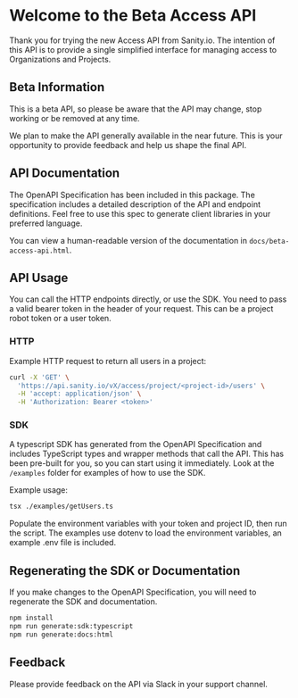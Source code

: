 # Welcome to the Beta Access API

Thank you for trying the new Access API from Sanity.io. The intention of this API is to provide a single simplified interface for managing access to Organizations and Projects.

## Beta Information

This is a beta API, so please be aware that the API may change, stop working or be removed at any time.

We plan to make the API generally available in the near future. This is your opportunity to provide feedback and help us shape the final API.

## API Documentation

The OpenAPI Specification has been included in this package. The specification includes a detailed description of the API and endpoint definitions. Feel free to use this spec to generate client libraries in your preferred language.

You can view a human-readable version of the documentation in `docs/beta-access-api.html`.

## API Usage

You can call the HTTP endpoints directly, or use the SDK. You need to pass a valid bearer token in the header of your request. This can be a project robot token or a user token.

### HTTP

Example HTTP request to return all users in a project:

```bash
curl -X 'GET' \
  'https://api.sanity.io/vX/access/project/<project-id>/users' \
  -H 'accept: application/json' \
  -H 'Authorization: Bearer <token>'
```

### SDK

A typescript SDK has generated from the OpenAPI Specification and includes TypeScript types and wrapper methods that call the API. 
This has been pre-built for you, so you can start using it immediately. Look at the `/examples` folder for examples of how to use the SDK.

Example usage:

```bash
tsx ./examples/getUsers.ts
```

Populate the environment variables with your token and project ID, then run the script. 
The examples use dotenv to load the environment variables, an example .env file is included.

## Regenerating the SDK or Documentation

If you make changes to the OpenAPI Specification, you will need to regenerate the SDK and documentation.

```bash
npm install
npm run generate:sdk:typescript
npm run generate:docs:html
```

## Feedback

Please provide feedback on the API via Slack in your support channel.
